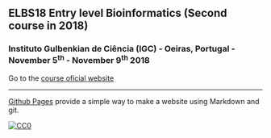 ## ELBS18 Entry level Bioinformatics (Second course in 2018)

###  Instituto Gulbenkian de Ciência (IGC) - Oeiras, Portugal - November 5<sup>th</sup> - November 9<sup>th</sup> 2018
Go to the [course oficial website](http://gtpb.igc.gulbenkian.pt/bicourses/2018/ELB18S/)

---

[Github Pages](https://pages.github.com) provide a simple way to make a website using Markdown and git.


[![CC0](https://i.creativecommons.org/p/zero/1.0/88x31.png)](https://creativecommons.org/publicdomain/zero/1.0/)

